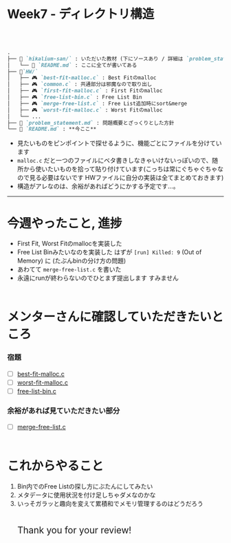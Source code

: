 # Week7 - ディレクトリ構造

<br>

```markdown

.
├── 📂 `hikalium-san/` : いただいた教材 (下にソースあり / 詳細は `problem_statement.md`)
│   └── 📕 `README.md` : ここに全てが書いてある
├── 📂`HW/`
│   ├── 🎮 `best-fit-malloc.c` : Best Fitのmalloc
│   ├── 🎮 `common.c` : 共通部分は邪魔なので取り出し
│   ├── 🎮 `first-fit-malloc.c` : First Fitのmalloc
│   ├── 🎮 `free-list-bin.c` : Free List Bin
│   ├── 🎮 `merge-free-list.c` : Free List追加時にsort&merge
│   ├── 🎮 `worst-fit-malloc.c` : Worst Fitのmalloc
│   └── ...
├── 📖 `problem_statement.md` : 問題概要とざっくりとした方針
└── 📕 `README.md` : **今ここ**

```

- 見たいものをピンポイントで探せるように、機能ごとにファイルを分けています
- `malloc.c` だと一つのファイルにベタ書きしなきゃいけないっぽいので、随所から使いたいものを拾って貼り付けています(こっちは常にぐちゃぐちゃなので見る必要はないです HWファイルに自分の実装は全てまとめておきます)
- 構造がアレなのは、余裕があればどうにかする予定です...。


---

# 今週やったこと, 進捗　  
- First Fit, Worst Fitのmallocを実装した　  
- Free List Binみたいなのを実装した はずが `[run] Killed: 9` (Out of Memory) に (たぶんbinの分け方の問題)　  
- あわてて `merge-free-list.c` を書いた　  
- 永遠にrunが終わらないのでひとまず提出します すみません　  
　  
# メンターさんに確認していただきたいところ　  
### 宿題
- [ ] [best-fit-malloc.c](https://github.com/ponzudomo/google-step/blob/main/Week7/HW/best-fit-malloc.c)　  
- [ ] [worst-fit-malloc.c](https://github.com/ponzudomo/google-step/blob/main/Week7/HW/worst-fit-malloc.c)　  
- [ ] [free-list-bin.c](https://github.com/ponzudomo/google-step/blob/main/Week7/HW/free-list-bin.c)　  
### 余裕があれば見ていただきたい部分　  
- [ ] [merge-free-list.c](https://github.com/ponzudomo/google-step/blob/main/Week7/HW/merge-free-list.c)　  
　  
# これからやること　  
1. Bin内でのFree Listの探し方にぶたんにしてみたい　  
2. メタデータに使用状況を付け足しちゃダメなのかな　  
3. いっそガラッと趣向を変えて累積和でメモリ管理するのはどうだろう　  
　  
　  
<span style="font-size:150%">Thank you for your review!</span>

